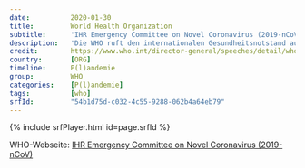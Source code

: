 ```yaml
---
date:          2020-01-30
title:         World Health Organization
subtitle:      'IHR Emergency Committee on Novel Coronavirus (2019-nCoV)'
description:   'Die WHO ruft den internationalen Gesundheitsnotstand aus'
credit:        https://www.who.int/director-general/speeches/detail/who-director-general-s-statement-on-ihr-emergency-committee-on-novel-coronavirus-(2019-ncov)
country:       [ORG]
timeline:      P(l)andemie
group:         WHO
categories:    [P(l)andemie]
tags:          [who]
srfId:         "54b1d75d-c032-4c55-9288-062b4a64eb79"
---
```

{% include srfPlayer.html id=page.srfId %}

WHO-Webseite: [IHR Emergency Committee on Novel Coronavirus (2019-nCoV)](https://www.who.int/director-general/speeches/detail/who-director-general-s-statement-on-ihr-emergency-committee-on-novel-coronavirus-(2019-ncov))
